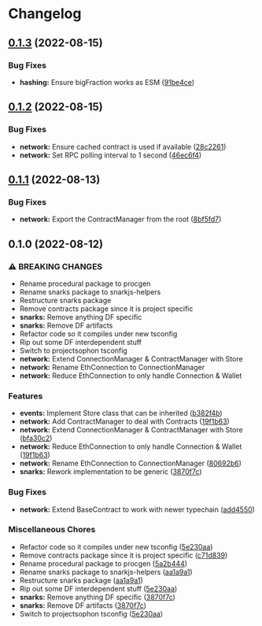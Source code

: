 # Changelog

## [0.1.3](https://github.com/projectsophon/zkgame-primitives/compare/root-v0.1.2...root-v0.1.3) (2022-08-15)


### Bug Fixes

* **hashing:** Ensure bigFraction works as ESM ([91be4ce](https://github.com/projectsophon/zkgame-primitives/commit/91be4ce7425a3ffbb997dafd9e32a89b7dc07e4a))

## [0.1.2](https://github.com/projectsophon/zkgame-primitives/compare/root-v0.1.1...root-v0.1.2) (2022-08-15)


### Bug Fixes

* **network:** Ensure cached contract is used if available ([28c2261](https://github.com/projectsophon/zkgame-primitives/commit/28c226171e489c9c4595b1ce6414d0cb24499d6b))
* **network:** Set RPC polling interval to 1 second ([46ec6f4](https://github.com/projectsophon/zkgame-primitives/commit/46ec6f45735a1dba3988b410a2622c0e1294e253))

## [0.1.1](https://github.com/projectsophon/zkgame-primitives/compare/root-v0.1.0...root-v0.1.1) (2022-08-13)


### Bug Fixes

* **network:** Export the ContractManager from the root ([8bf5fd7](https://github.com/projectsophon/zkgame-primitives/commit/8bf5fd70ebcdef378c8c7a2739e9667d910f1c35))

## 0.1.0 (2022-08-12)


### ⚠ BREAKING CHANGES

* Rename procedural package to procgen
* Rename snarks package to snarkjs-helpers
* Restructure snarks package
* Remove contracts package since it is project specific
* **snarks:** Remove anything DF specific
* **snarks:** Remove DF artifacts
* Refactor code so it compiles under new tsconfig
* Rip out some DF interdependent stuff
* Switch to projectsophon tsconfig
* **network:** Extend ConnectionManager & ContractManager with Store
* **network:** Rename EthConnection to ConnectionManager
* **network:** Reduce EthConnection to only handle Connection & Wallet

### Features

* **events:** Implement Store class that can be inherited ([b382f4b](https://github.com/projectsophon/zkgame-primitives/commit/b382f4b575f1ced408f493dc2a81be22b58f7ba1))
* **network:** Add ContractManager to deal with Contracts ([19f1b63](https://github.com/projectsophon/zkgame-primitives/commit/19f1b63d76f7742cb0ae3d1f24793743191f0759))
* **network:** Extend ConnectionManager & ContractManager with Store ([bfa30c2](https://github.com/projectsophon/zkgame-primitives/commit/bfa30c256477b0a0f09ef72c78c1b4c07e697709))
* **network:** Reduce EthConnection to only handle Connection & Wallet ([19f1b63](https://github.com/projectsophon/zkgame-primitives/commit/19f1b63d76f7742cb0ae3d1f24793743191f0759))
* **network:** Rename EthConnection to ConnectionManager ([80692b6](https://github.com/projectsophon/zkgame-primitives/commit/80692b6271f39445c322e4e92a9f099462580e60))
* **snarks:** Rework implementation to be generic ([3870f7c](https://github.com/projectsophon/zkgame-primitives/commit/3870f7c0f61dd6f00cd19ae685c398074270e5f7))


### Bug Fixes

* **network:** Extend BaseContract to work with newer typechain ([add4550](https://github.com/projectsophon/zkgame-primitives/commit/add45509daece030f7c22c60fd512ed64336e287))


### Miscellaneous Chores

* Refactor code so it compiles under new tsconfig ([5e230aa](https://github.com/projectsophon/zkgame-primitives/commit/5e230aa0562d086f0df24ec53a9952675c0d4c9e))
* Remove contracts package since it is project specific ([c71d839](https://github.com/projectsophon/zkgame-primitives/commit/c71d839a3fcc7b1b51b70eeee507da04eaa662b2))
* Rename procedural package to procgen ([5a2b444](https://github.com/projectsophon/zkgame-primitives/commit/5a2b44452cca6b6a0225e154f0fdc44af2dca16a))
* Rename snarks package to snarkjs-helpers ([aa1a9a1](https://github.com/projectsophon/zkgame-primitives/commit/aa1a9a11b49f89bbed337608f2b73ef1e79aed25))
* Restructure snarks package ([aa1a9a1](https://github.com/projectsophon/zkgame-primitives/commit/aa1a9a11b49f89bbed337608f2b73ef1e79aed25))
* Rip out some DF interdependent stuff ([5e230aa](https://github.com/projectsophon/zkgame-primitives/commit/5e230aa0562d086f0df24ec53a9952675c0d4c9e))
* **snarks:** Remove anything DF specific ([3870f7c](https://github.com/projectsophon/zkgame-primitives/commit/3870f7c0f61dd6f00cd19ae685c398074270e5f7))
* **snarks:** Remove DF artifacts ([3870f7c](https://github.com/projectsophon/zkgame-primitives/commit/3870f7c0f61dd6f00cd19ae685c398074270e5f7))
* Switch to projectsophon tsconfig ([5e230aa](https://github.com/projectsophon/zkgame-primitives/commit/5e230aa0562d086f0df24ec53a9952675c0d4c9e))
